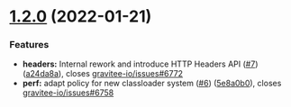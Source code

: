 # [1.2.0](https://github.com/gravitee-io/gravitee-policy-metrics-reporter/compare/[secure]...1.2.0) (2022-01-21)


### Features

* **headers:** Internal rework and introduce HTTP Headers API ([#7](https://github.com/gravitee-io/gravitee-policy-metrics-reporter/issues/7)) ([a24da8a](https://github.com/gravitee-io/gravitee-policy-metrics-reporter/commit/a24da8af0bf1a3b51cca146288d0bcda524cba63)), closes [gravitee-io/issues#6772](https://github.com/gravitee-io/issues/issues/6772)
* **perf:** adapt policy for new classloader system ([#6](https://github.com/gravitee-io/gravitee-policy-metrics-reporter/issues/6)) ([5e8a0b0](https://github.com/gravitee-io/gravitee-policy-metrics-reporter/commit/5e8a0b06c6de76cb0e5ab5d338fe8609df004442)), closes [gravitee-io/issues#6758](https://github.com/gravitee-io/issues/issues/6758)
